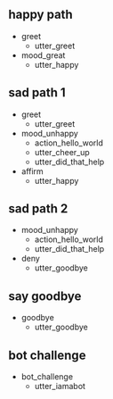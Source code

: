 ## happy path
* greet
  - utter_greet
* mood_great
  - utter_happy

## sad path 1
* greet
  - utter_greet
* mood_unhappy
  - action_hello_world
  - utter_cheer_up
  - utter_did_that_help
* affirm
  - utter_happy

## sad path 2
* mood_unhappy
  - action_hello_world
  - utter_did_that_help
* deny
  - utter_goodbye

## say goodbye
* goodbye
  - utter_goodbye

## bot challenge
* bot_challenge
  - utter_iamabot
